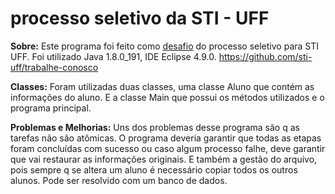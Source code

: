 # processo seletivo da STI - UFF 

**Sobre:**
	Este programa foi feito como [desafio](Desafio.md) do processo seletivo para STI UFF.  Foi utilizado Java 1.8.0_191, IDE Eclipse 4.9.0. 
	https://github.com/sti-uff/trabalhe-conosco
	
**Classes:**
	Foram utilizadas duas classes, uma classe Aluno que contém as informações do aluno. E a classe Main que possui os métodos utilizados e o programa principal.

**Problemas e Melhorias:**
	Uns dos problemas desse programa são q as tarefas não são atômicas. O programa deveria garantir que todas as etapas foram concluídas com sucesso ou caso algum processo falhe, deve garantir que vai restaurar as informações originais. E também a gestão do arquivo, pois sempre q se altera um aluno é necessário copiar todos os outros alunos. Pode ser resolvido com um banco de dados. 
